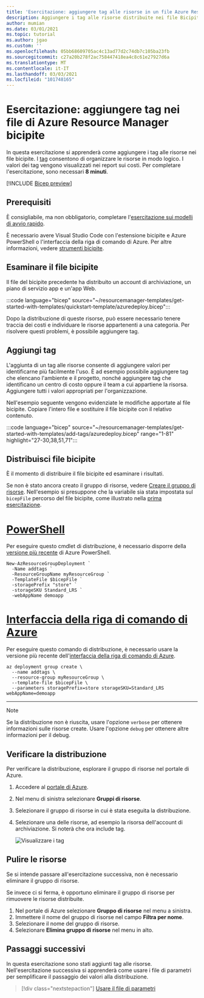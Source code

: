 ```yaml
---
title: 'Esercitazione: aggiungere tag alle risorse in un file Azure Resource Manager bicipite'
description: Aggiungere i tag alle risorse distribuite nei file Bicipit. I tag consentono di organizzare le risorse in modo logico.
author: mumian
ms.date: 03/01/2021
ms.topic: tutorial
ms.author: jgao
ms.custom: ''
ms.openlocfilehash: 05bb68609705ac4c13ad77d2c74db7c105ba23fb
ms.sourcegitcommit: c27a20b278f2ac758447418ea4c8c61e27927d6a
ms.translationtype: MT
ms.contentlocale: it-IT
ms.lasthandoff: 03/03/2021
ms.locfileid: "101748165"
---
```

# <a name="tutorial-add-tags-in-azure-resource-manager-bicep-files"></a>Esercitazione: aggiungere tag nei file di Azure Resource Manager bicipite

In questa esercitazione si apprenderà come aggiungere i tag alle risorse nei file bicipite. I [tag](../management/tag-resources.md) consentono di organizzare le risorse in modo logico. I valori dei tag vengono visualizzati nei report sui costi. Per completare l'esercitazione, sono necessari **8 minuti**.

[!INCLUDE [Bicep preview](../../../includes/resource-manager-bicep-preview.md)]

## <a name="prerequisites"></a>Prerequisiti

È consigliabile, ma non obbligatorio, completare l'[esercitazione sui modelli di avvio rapido](bicep-tutorial-quickstart-template.md).

È necessario avere Visual Studio Code con l'estensione bicipite e Azure PowerShell o l'interfaccia della riga di comando di Azure. Per altre informazioni, vedere [strumenti bicipite](bicep-tutorial-create-first-bicep.md#get-tools).

## <a name="review-bicep-file"></a>Esaminare il file bicipite

Il file del bicipite precedente ha distribuito un account di archiviazione, un piano di servizio app e un'app Web.

:::code language="bicep" source="~/resourcemanager-templates/get-started-with-templates/quickstart-template/azuredeploy.bicep":::

Dopo la distribuzione di queste risorse, può essere necessario tenere traccia dei costi e individuare le risorse appartenenti a una categoria. Per risolvere questi problemi, è possibile aggiungere tag.

## <a name="add-tags"></a>Aggiungi tag

L'aggiunta di un tag alle risorse consente di aggiungere valori per identificarne più facilmente l'uso. È ad esempio possibile aggiungere tag che elencano l'ambiente e il progetto, nonché aggiungere tag che identificano un centro di costo oppure il team a cui appartiene la risorsa. Aggiungere tutti i valori appropriati per l'organizzazione.

Nell'esempio seguente vengono evidenziate le modifiche apportate al file bicipite. Copiare l'intero file e sostituire il file bicipite con il relativo contenuto.

:::code language="bicep" source="~/resourcemanager-templates/get-started-with-templates/add-tags/azuredeploy.bicep" range="1-81" highlight="27-30,38,51,71":::

## <a name="deploy-bicep-file"></a>Distribuisci file bicipite

È il momento di distribuire il file bicipite ed esaminare i risultati.

Se non è stato ancora creato il gruppo di risorse, vedere [Creare il gruppo di risorse](bicep-tutorial-create-first-bicep.md#create-resource-group). Nell'esempio si presuppone che la variabile sia stata impostata sul `bicepFile` percorso del file bicipite, come illustrato nella [prima esercitazione](bicep-tutorial-create-first-bicep.md#deploy-bicep-file).

# <a name="powershell"></a>[PowerShell](#tab/azure-powershell)

Per eseguire questo cmdlet di distribuzione, è necessario disporre della [versione più recente](/powershell/azure/install-az-ps) di Azure PowerShell.

```azurepowershell
New-AzResourceGroupDeployment `
  -Name addtags `
  -ResourceGroupName myResourceGroup `
  -TemplateFile $bicepFile `
  -storagePrefix "store" `
  -storageSKU Standard_LRS `
  -webAppName demoapp
```

# <a name="azure-cli"></a>[Interfaccia della riga di comando di Azure](#tab/azure-cli)

Per eseguire questo comando di distribuzione, è necessario usare la versione più recente dell'[interfaccia della riga di comando di Azure](/cli/azure/install-azure-cli).

```azurecli
az deployment group create \
  --name addtags \
  --resource-group myResourceGroup \
  --template-file $bicepFile \
  --parameters storagePrefix=store storageSKU=Standard_LRS webAppName=demoapp
```

---

> [!NOTE]
> Se la distribuzione non è riuscita, usare l'opzione `verbose` per ottenere informazioni sulle risorse create. Usare l'opzione `debug` per ottenere altre informazioni per il debug.

## <a name="verify-deployment"></a>Verificare la distribuzione

Per verificare la distribuzione, esplorare il gruppo di risorse nel portale di Azure.

1. Accedere al [portale di Azure](https://portal.azure.com).
1. Nel menu di sinistra selezionare **Gruppi di risorse**.
1. Selezionare il gruppo di risorse in cui è stata eseguita la distribuzione.
1. Selezionare una delle risorse, ad esempio la risorsa dell'account di archiviazione. Si noterà che ora include tag.

   ![Visualizzare i tag](./media/bicep-tutorial-add-tags/show-tags.png)

## <a name="clean-up-resources"></a>Pulire le risorse

Se si intende passare all'esercitazione successiva, non è necessario eliminare il gruppo di risorse.

Se invece ci si ferma, è opportuno eliminare il gruppo di risorse per rimuovere le risorse distribuite.

1. Nel portale di Azure selezionare **Gruppo di risorse** nel menu a sinistra.
2. Immettere il nome del gruppo di risorse nel campo **Filtra per nome**.
3. Selezionare il nome del gruppo di risorse.
4. Selezionare **Elimina gruppo di risorse** nel menu in alto.

## <a name="next-steps"></a>Passaggi successivi

In questa esercitazione sono stati aggiunti tag alle risorse. Nell'esercitazione successiva si apprenderà come usare i file di parametri per semplificare il passaggio dei valori alla distribuzione.

> [!div class="nextstepaction"]
> [Usare il file di parametri](bicep-tutorial-use-parameter-file.md)
